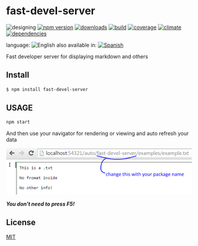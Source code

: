 <!--multilang v0 en:README.md es:LEEME.md -->
# fast-devel-server


![designing](https://img.shields.io/badge/stability-desgining-red.svg)
[![npm version](https://img.shields.io/npm/v/fast-devel-server.svg)](https://npmjs.org/package/fast-devel-server)
[![downloads](https://img.shields.io/npm/dm/fast-devel-server.svg)](https://npmjs.org/package/fast-devel-server)
[![build](https://img.shields.io/travis/codenautas/fast-devel-server/master.svg)](https://travis-ci.org/codenautas/fast-devel-server)
[![coverage](https://img.shields.io/coveralls/codenautas/fast-devel-server/master.svg)](https://coveralls.io/r/codenautas/fast-devel-server)
[![climate](https://img.shields.io/codeclimate/github/codenautas/fast-devel-server.svg)](https://codeclimate.com/github/codenautas/fast-devel-server)
[![dependencies](https://img.shields.io/david/codenautas/fast-devel-server.svg)](https://david-dm.org/codenautas/fast-devel-server)

<!--multilang buttons -->
language: ![English](https://raw.githubusercontent.com/codenautas/multilang/master/img/lang-en.png)
also available in:
[![Spanish](https://raw.githubusercontent.com/codenautas/multilang/master/img/lang-es.png)](LEEME.md)


<!--lang:en-->
Fast developer server for displaying markdown and others

<!--lang:es--]
Servidor de desarrollo rápidos para mostrar en pantalla archivos markdown y otros

[!--lang:en-->
## Install

<!--lang:es--]
## Instalación

[!--lang:*-->

```sh
$ npm install fast-devel-server
```

<!--lang:en-->

## USAGE

<!--lang:es--]

## Uso

[!--lang:*-->

```js
npm start
```
<!--lang:en-->

And then use your navigator for rendering or viewing and auto refresh your data

<!--lang:es--]
Y luego usa tu navegador para renderizar o ver y auto-refrescar tu información

[!--lang:*-->

![in your navigator puthttp://localhost:54321/auto/your-package/examples/example.txt](https://github.com/codenautas/fast-devel-server/blob/master/examples/example.png)

<!--lang:en-->
***You don't need to press F5!***

<!--lang:es--]
*** No es necesario presionar F5!***

[!--lang:en-->
## License

<!--lang:es--]

## Licencias

[!--lang:*-->

[MIT](LICENSE)
